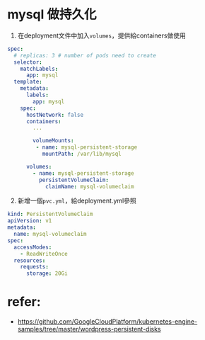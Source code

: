# mysql 做持久化
1. 在deployment文件中加入`volumes`，提供給containers做使用


```yml
spec:
  # replicas: 3 # number of pods need to create
  selector:
    matchLabels:
      app: mysql
  template:
    metadata:
      labels:
        app: mysql
    spec:
      hostNetwork: false 
      containers:
        ...

        volumeMounts:
         - name: mysql-persistent-storage
           mountPath: /var/lib/mysql

      volumes:
        - name: mysql-persistent-storage
          persistentVolumeClaim:
            claimName: mysql-volumeclaim
```

2. 新增一個`pvc.yml`，給deployment.yml參照
```yml
kind: PersistentVolumeClaim
apiVersion: v1
metadata:
  name: mysql-volumeclaim
spec:
  accessModes:
    - ReadWriteOnce
  resources:
    requests:
      storage: 20Gi
```

# refer:
- https://github.com/GoogleCloudPlatform/kubernetes-engine-samples/tree/master/wordpress-persistent-disks